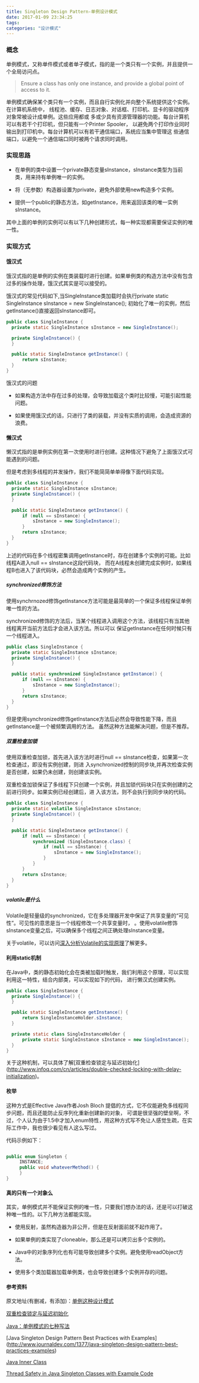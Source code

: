 ```yaml
---
title: Singleton Design Pattern-单例设计模式
date: 2017-01-09 23:34:25
tags:
categories: "设计模式"
---
```


### 概念

单例模式，又称单件模式或者单子模式，指的是一个类只有一个实例，并且提供一个全局访问点。

> Ensure a class has only one instance, and provide a global point of access to it.

单例模式确保某个类只有一个实例，而且自行实例化并向整个系统提供这个实例。在计算机系统中，
线程池、缓存、日志对象、对话框、打印机、显卡的驱动程序对象常被设计成单例。这些应用都或
多或少具有资源管理器的功能。每台计算机可以有若干个打印机，但只能有一个Printer Spooler，
以避免两个打印作业同时输出到打印机中。每台计算机可以有若干通信端口，系统应当集中管理这
些通信端口，以避免一个通信端口同时被两个请求同时调用。

### 实现思路

* 在单例的类中设置一个private静态变量sInstance，sInstance类型为当前类，用来持有单例唯一的实例。  

* 将（无参数）构造器设置为private，避免外部使用new构造多个实例。  

* 提供一个public的静态方法，如getInstance，用来返回该类的唯一实例sInstance。  

其中上面的单例的实例可以有以下几种创建形式，每一种实现都需要保证实例的唯一性。

<!--more-->

### 实现方式

#### 饿汉式

饿汉式指的是单例的实例在类装载时进行创建。如果单例类的构造方法中没有包含过多的操作处理，饿汉式其实是可以接受的。

饿汉式的常见代码如下,当SingleInstance类加载时会执行private static SingleInstance sInstance = new SingleInstance();
初始化了唯一的实例，然后getInstance()直接返回sInstance即可。  

```java
public class SingleInstance {
  private static SingleInstance sInstance = new SingleInstance();

  private SingleInstance() {
  }

  public static SingleInstance getInstance() {
      return sInstance;
  }
}
```

饿汉式的问题

* 如果构造方法中存在过多的处理，会导致加载这个类时比较慢，可能引起性能问题。  

* 如果使用饿汉式的话，只进行了类的装载，并没有实质的调用，会造成资源的浪费。

#### 懒汉式

懒汉式指的是单例实例在第一次使用时进行创建。这种情况下避免了上面饿汉式可能遇到的问题。

但是考虑到多线程的并发操作，我们不能简简单单得像下面代码实现。

```java
public class SingleInstance {
  private static SingleInstance sInstance;
  private SingleInstance() {
  }

  public static SingleInstance getInstance() {
      if (null == sInstance) {
          sInstance = new SingleInstance();
      }
      return sInstance;
  }
}
```

上述的代码在多个线程密集调用getInstance时，存在创建多个实例的可能。比如线程A进入null == sInstance这段代码块，
而在A线程未创建完成实例时，如果线程B也进入了该代码块，必然会造成两个实例的产生。  

##### synchronized修饰方法

使用synchrnozed修饰getInstance方法可能是最简单的一个保证多线程保证单例唯一性的方法。  

synchronized修饰的方法后，当某个线程进入调用这个方法，该线程只有当其他线程离开当前方法后才会进入该方法。所以可以
保证getInstance在任何时候只有一个线程进入。  

```java
public class SingleInstance {
  private static SingleInstance sInstance;
  private SingleInstance() {
  }

  public static synchronized SingleInstance getInstance() {
      if (null == sInstance) {
          sInstance = new SingleInstance();
      }
      return sInstance;
  }
}
```

但是使用synchronized修饰getInstance方法后必然会导致性能下降，而且getInstance是一个被频繁调用的方法。
虽然这种方法能解决问题，但是不推荐。

##### 双重检查加锁

使用双重检查加锁，首先进入该方法时进行null == sInstance检查，如果第一次检查通过，即没有实例创建，则进
入synchronized控制的同步块,并再次检查实例是否创建，如果仍未创建，则创建该实例。

双重检查加锁保证了多线程下只创建一个实例，并且加锁代码块只在实例创建的之前进行同步。如果实例已经创建后，进
入该方法，则不会执行到同步块的代码。  

```java
public class SingleInstance {
  private static volatile SingleInstance sInstance;
  private SingleInstance() {
  }

  public static SingleInstance getInstance() {
      if (null == sInstance) {
          synchronized (SingleInstance.class) {
              if (null == sInstance) {
                  sInstance = new SingleInstance();
              }
          }
      }
      return sInstance;
  }
}
```

##### volatile是什么

Volatile是轻量级的synchronized，它在多处理器开发中保证了共享变量的“可见性”。可见性的意思是当一个线程修改一个共享变量时，
。使用volatile修饰sInstance变量之后，可以确保多个线程之间正确处理sInstance变量。  

关于volatile，可以访问[深入分析Volatile的实现原理](http://www.infoq.com/cn/articles/ftf-java-volatile)了解更多。

#### 利用static机制

在Java中，类的静态初始化会在类被加载时触发，我们利用这个原理，可以实现利用这一特性，结合内部类，可以实现如下的代码，
进行懒汉式创建实例。

```java
public class SingleInstance {
  private SingleInstance() {
  }

  public static SingleInstance getInstance() {
      return SingleInstanceHolder.sInstance;
  }

  private static class SingleInstanceHolder {
      private static SingleInstance sInstance = new SingleInstance();
  }
}
```

关于这种机制，可以具体了解[双重检查锁定与延迟初始化]
(http://www.infoq.com/cn/articles/double-checked-locking-with-delay-initialization)。  

#### 枚举

这种方式是Effective Java作者Josh Bloch 提倡的方式，它不仅能避免多线程同步问题，而且还能防止反序列化重新创建新的对象，
可谓是很坚强的壁垒啊，不过，个人认为由于1.5中才加入enum特性，用这种方式写不免让人感觉生疏，在实际工作中，我也很少看见有人这么写过。

代码示例如下：  

```java

public enum Singleton {  
     INSTANCE;  
     public void whateverMethod() {  
     }  
}  
```

#### 真的只有一个对象么

其实，单例模式并不能保证实例的唯一性，只要我们想办法的话，还是可以打破这种唯一性的。以下几种方法都能实现。

* 使用反射，虽然构造器为非公开，但是在反射面前就不起作用了。

* 如果单例的类实现了cloneable，那么还是可以拷贝出多个实例的。

* Java中的对象序列化也有可能导致创建多个实例。避免使用readObject方法。

* 使用多个类加载器加载单例类，也会导致创建多个实例并存的问题。

#### 参考资料

原文地址(有删减，有添加)：[单例这种设计模式](http://droidyue.com/blog/2015/01/11/looking-into-singleton/)

[双重检查锁定与延迟初始化](http://www.infoq.com/cn/articles/double-checked-locking-with-delay-initialization)

[Java：单例模式的七种写法](http://www.blogjava.net/kenzhh/archive/2013/03/15/357824.html)

[Java Singleton Design Pattern Best Practices with Examples]
(http://www.journaldev.com/1377/java-singleton-design-pattern-best-practices-examples)

[Java Inner Class](http://www.journaldev.com/996/java-inner-class)

[Thread Safety in Java Singleton Classes with Example Code](http://www.journaldev.com/171/thread-safety-in-java-singleton-classes-with-example-code)
